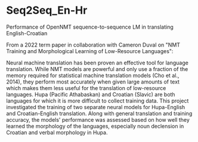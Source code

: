 # Seq2Seq_En-Hr
Performance of OpenNMT sequence-to-sequence LM in translating English-Croatian

From a 2022 term paper in collaboration with Cameron Duval on "NMT Training and Morphological Learning of Low-Resource Languages":

Neural machine translation has been proven an effective tool for language translation. While NMT models are powerful and only use a fraction of the memory required for statistical machine translation models (Cho et al., 2014), they perform most accurately when given large amounts of text which makes them less useful for the translation of low-resource languages. Hupa (Pacific Athabaskan) and Croatian (Slavic) are both languages for which it is more difficult to collect training data. This project investigated the training of two separate neural models for Hupa-English and Croatian-English translation. Along with general translation and training accuracy, the models' performance was assessed based on how well they learned the morphology of the languages, especially noun declension in Croatian and verbal morphology in Hupa.
